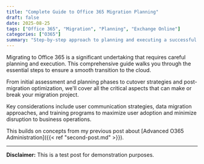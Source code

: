 ```yaml
---
title: "Complete Guide to Office 365 Migration Planning"
draft: false
date: 2025-08-25
tags: ["Office 365", "Migration", "Planning", "Exchange Online"]
categories: ["O365"]
summary: "Step-by-step approach to planning and executing a successful Office 365 migration"
---
```


Migrating to Office 365 is a significant undertaking that requires careful planning and execution. This comprehensive guide walks you through the essential steps to ensure a smooth transition to the cloud.

From initial assessment and planning phases to cutover strategies and post-migration optimization, we'll cover all the critical aspects that can make or break your migration project.

Key considerations include user communication strategies, data migration approaches, and training programs to maximize user adoption and minimize disruption to business operations.

This builds on concepts from my previous post about [Advanced O365 Administration]({{< ref "second-post.md" >}}).

---

**Disclaimer:** This is a test post for demonstration purposes.
